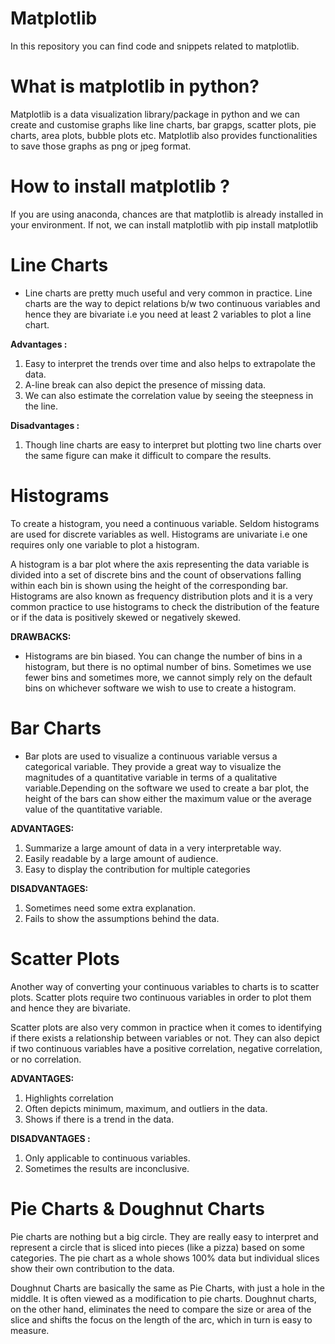# Matplotlib
In this repository you can find code and snippets related to matplotlib. 

# What is matplotlib in python?
Matplotlib is a data visualization library/package in python and we can create and customise graphs like line charts, bar grapgs, scatter plots, pie charts, area plots, bubble plots etc. Matplotlib also provides functionalities to save those graphs as png or jpeg format.

# How to install matplotlib ?
If you are using anaconda, chances are that matplotlib is already installed in your environment. If not, we can install matplotlib with pip install matplotlib

# Line Charts
* Line charts are pretty much useful and very common in practice. Line charts are the way to depict relations b/w two continuous variables and hence they are bivariate i.e you need at least 2 variables to plot a line chart.

**Advantages :**
1. Easy to interpret the trends over time and also helps to extrapolate the data.
2. A-line break can also depict the presence of missing data.
3. We can also estimate the correlation value by seeing the steepness in the line.


**Disadvantages :**
1. Though line charts are easy to interpret but plotting two line charts over the same figure can make it difficult to compare the results.


# Histograms

To create a histogram, you need a continuous variable. Seldom histograms are used for discrete variables as well. Histograms are univariate i.e one requires only one variable to plot a histogram.

A histogram is a bar plot where the axis representing the data variable is divided into a set of discrete bins and the count of observations falling within each bin is shown using the height of the corresponding bar. Histograms are also known as frequency distribution plots and it is a very common practice to use histograms to check the distribution of the feature or if the data is positively skewed or negatively skewed.

**DRAWBACKS:**
* Histograms are bin biased. You can change the number of bins in a histogram, but there is no optimal number of bins. Sometimes we use fewer bins and sometimes more, we cannot simply rely on the default bins on whichever software we wish to use to create a histogram.


# Bar Charts

* Bar plots are used to visualize a continuous variable versus a categorical variable. They provide a great way to visualize the magnitudes of a quantitative variable in terms of a qualitative variable.Depending on the software we used to create a bar plot, the height of the bars can show either the maximum value or the average value of the quantitative variable.

**ADVANTAGES:**
1. Summarize a large amount of data in a very interpretable way.
2. Easily readable by a large amount of audience.
3. Easy to display the contribution for multiple categories

**DISADVANTAGES:**
1. Sometimes need some extra explanation.
2. Fails to show the assumptions behind the data.


# Scatter Plots

Another way of converting your continuous variables to charts is to scatter plots. Scatter plots require two continuous variables in order to plot them and hence they are bivariate.

Scatter plots are also very common in practice when it comes to identifying if there exists a relationship between variables or not. They can also depict if two continuous variables have a positive correlation, negative correlation, or no correlation.

**ADVANTAGES:**
1. Highlights correlation
2. Often depicts minimum, maximum, and outliers in the data.
3. Shows if there is a trend in the data.

**DISADVANTAGES :**
1. Only applicable to continuous variables.
2. Sometimes the results are inconclusive.


# Pie Charts & Doughnut Charts

Pie charts are nothing but a big circle. They are really easy to interpret and represent a circle that is sliced into pieces (like a pizza) based on some categories. The pie chart as a whole shows 100% data but individual slices show their own contribution to the data.


Doughnut Charts are basically the same as Pie Charts, with just a hole in the middle. It is often viewed as a modification to pie charts. Doughnut charts, on the other hand, eliminates the need to compare the size or area of the slice and shifts the focus on the length of the arc, which in turn is easy to measure.
